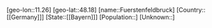 ﻿---
location: [48.18,11.26]
type: City
tags:
- geo/City


SpocWebEntityId: 30322
isDeleted: false
confidential: public

---
[geo-lon::11.26]
[geo-lat::48.18]
[name::Fuerstenfeldbruck]
[Country::[[Germany]]]
[State::[[Bayern]]]
[Population::]
[Unknown::]

